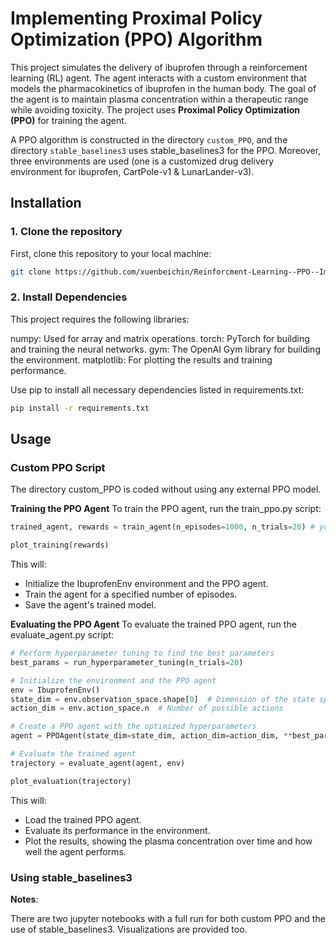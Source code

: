 # Implementing Proximal Policy Optimization (PPO) Algorithm

This project simulates the delivery of ibuprofen through a reinforcement learning (RL) agent. The agent interacts with a custom environment that models the pharmacokinetics of ibuprofen in the human body. The goal of the agent is to maintain plasma concentration within a therapeutic range while avoiding toxicity. The project uses **Proximal Policy Optimization (PPO)** for training the agent.

A PPO algorithm is constructed in the directory ```custom_PPO```, and the directory ```stable_baselines3``` uses stable_baselines3 for the PPO. Moreover, three environments are used (one is a customized drug delivery environment for ibuprofen, CartPole-v1 & LunarLander-v3).

## Installation

### 1. Clone the repository

First, clone this repository to your local machine:

```bash
git clone https://github.com/xuenbeichin/Reinforcment-Learning--PPO--Implementation-on-Ibuprofen-Delivery-.git
```

### 2. Install Dependencies
This project requires the following libraries:

numpy: Used for array and matrix operations.
torch: PyTorch for building and training the neural networks.
gym: The OpenAI Gym library for building the environment.
matplotlib: For plotting the results and training performance.

Use pip to install all necessary dependencies listed in requirements.txt:

```bash
pip install -r requirements.txt
```

## Usage

### Custom PPO Script
The directory custom_PPO is coded without using any external PPO model. 

**Training the PPO Agent**
To train the PPO agent, run the train_ppo.py script:
```python
trained_agent, rewards = train_agent(n_episodes=1000, n_trials=20) # you can customize your values

plot_training(rewards)
```
This will:
- Initialize the IbuprofenEnv environment and the PPO agent.
- Train the agent for a specified number of episodes.
- Save the agent's trained model.

**Evaluating the PPO Agent**
To evaluate the trained PPO agent, run the evaluate_agent.py script:

``` python
# Perform hyperparameter tuning to find the best parameters
best_params = run_hyperparameter_tuning(n_trials=20)

# Initialize the environment and the PPO agent
env = IbuprofenEnv()
state_dim = env.observation_space.shape[0]  # Dimension of the state space
action_dim = env.action_space.n  # Number of possible actions

# Create a PPO agent with the optimized hyperparameters
agent = PPOAgent(state_dim=state_dim, action_dim=action_dim, **best_params)

# Evaluate the trained agent
trajectory = evaluate_agent(agent, env)

plot_evaluation(trajectory)
```

This will:
- Load the trained PPO agent.
- Evaluate its performance in the environment.
- Plot the results, showing the plasma concentration over time and how well the agent performs.

### Using stable_baselines3

**Notes**:

There are two jupyter notebooks with a full run for both custom PPO and the use of stable_baselines3. Visualizations are provided too.




